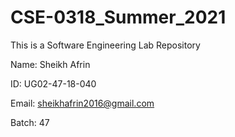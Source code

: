 # CSE-0318_Summer_2021
This is a Software Engineering Lab Repository

Name: Sheikh Afrin

ID: UG02-47-18-040

Email: sheikhafrin2016@gmail.com

Batch: 47
